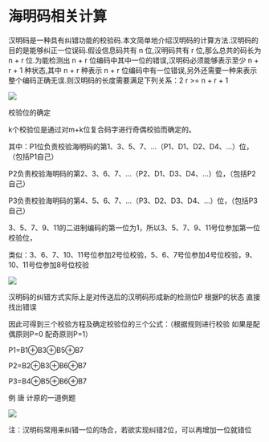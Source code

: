 # 海明码相关计算

汉明码是一种具有纠错功能的校验码.本文简单地介绍汉明码的计算方法.汉明码的目的是能够纠正一位误码.假设信息码共有 n 位,汉明码共有 r 位,那么总共的码长为 n + r 位.为能检测出 n + r 位编码中其中一位的错误,汉明码必须能够表示至少 n + r + 1 种状态,其中 n + r 种表示 n + r 位编码中有一位错误,另外还需要一种来表示整个编码正确无误.则汉明码的长度需要满足下列关系：2 r >= n + r + 1



![](https://s3.bmp.ovh/imgs/2022/04/05/75dbbc06c61f3631.png)

校验位的确定

k个校验位是通过对m+k位复合码字进行奇偶校验而确定的。

其中：P1位负责校验海明码的第1、3、5、7、…（P1、D1、D2、D4、…）位，（包括P1自己）

P2负责校验海明码的第2、3、6、7、…（P2、D1、D3、D4、…）位，（包括P2自己）

P3负责校验海明码的第4、5、6、7、…（P3、D2、D3、D4、…）位，（包括P3自己）

3、5、7、9、11的二进制编码的第一位为1，所以3、5、7、9、11号位参加第一位校验位，

类似：3、6、7、10、11号位参加2号位校验，5、6、7号位参加4号位校验，9、10、11号位参加8号位校验

![](https://s3.bmp.ovh/imgs/2022/04/05/b63db94198772535.jpg)



汉明码的纠错方式实际上是对传送后的汉明码形成新的检测位P 根据P的状态 直接找出错误

因此可得到三个校验方程及确定校验位的三个公式：（根据规则进行校验 如果是配偶原则P=0 配奇原则P=1）

P1=B1⊕B3⊕B5⊕B7

P2=B2⊕B3⊕B6⊕B7

P3=B4⊕B5⊕B6⊕B7

例 唐 计原的一道例题



![](https://s3.bmp.ovh/imgs/2022/04/05/e0c8709ff13557d1.png)

注：汉明码常用来纠错一位的场合，若欲实现纠错2位，可以再增加一位就错位
